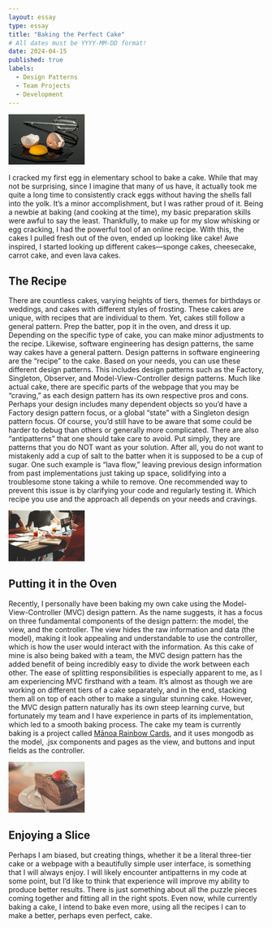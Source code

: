 ```yaml
---
layout: essay
type: essay
title: "Baking the Perfect Cake"
# All dates must be YYYY-MM-DD format!
date: 2024-04-15
published: true
labels:
  - Design Patterns
  - Team Projects
  - Development
---
```


<img width="150px" class="rounded float-start pe-4" src="../img/perfectCake2.jpeg">

I cracked my first egg in elementary school to bake a cake. While that may not be surprising, since I imagine that many of us have, it actually took me quite a long time to consistently crack eggs without having the shells fall into the yolk. It’s a minor accomplishment, but I was rather proud of it. Being a newbie at baking (and cooking at the time), my basic preparation skills were awful to say the least. Thankfully, to make up for my slow whisking or egg cracking, I had the powerful tool of an online recipe. With this, the cakes I pulled fresh out of the oven, ended up looking like cake! Awe inspired, I started looking up different cakes—sponge cakes, cheesecake, carrot cake, and even lava cakes. 

## The Recipe

There are countless cakes, varying heights of tiers, themes for birthdays or weddings, and cakes with different styles of frosting. These cakes are unique, with recipes that are individual to them. Yet, cakes still follow a general pattern. Prep the batter, pop it in the oven, and dress it up. Depending on the specific type of cake, you can make minor adjustments to the recipe. Likewise, software engineering has design patterns, the same way cakes have a general pattern. Design patterns in software engineering are the “recipe” to the cake. Based on your needs, you can use these different design patterns. This includes design patterns such as the Factory, Singleton, Observer, and Model-View-Controller design patterns. Much like actual cake, there are specific parts of the webpage that you may be “craving,” as each design pattern has its own respective pros and cons. Perhaps your design includes many dependent objects so you’d have a Factory design pattern focus, or a global “state” with a Singleton design pattern focus. Of course, you’d still have to be aware that some could be harder to debug than others or generally more complicated. There are also “antipatterns” that one should take care to avoid. Put simply, they are patterns that you do NOT want as your solution. After all, you do not want to mistakenly add a cup of salt to the batter when it is supposed to be a cup of sugar. One such example is “lava flow,” leaving previous design information from past implementations just taking up space, solidifying into a troublesome stone taking a while to remove. One recommended way to prevent this issue is by clarifying your code and regularly testing it. Which recipe you use and the approach all depends on your needs and cravings.


<img width="150px" class="rounded float-start pe-4" src="../img/perfectCake3.jpeg">

## Putting it in the Oven

Recently, I personally have been baking my own cake using the Model-View-Controller (MVC) design pattern. As the name suggests, it has a focus on three fundamental components of the design pattern: the model, the view, and the controller. The view hides the raw information and data (the model), making it look appealing and understandable to use the controller, which is how the user would interact with the information. As this cake of mine is also being baked with a team, the MVC design pattern has the added benefit of being incredibly easy to divide the work between each other. The ease of splitting responsibilities is especially apparent to me, as I am experiencing MVC firsthand with a team. It’s almost as though we are working on different tiers of a cake separately, and in the end, stacking them all on top of each other to make a singular stunning cake. However, the MVC design pattern naturally has its own steep learning curve, but fortunately my team and I have experience in parts of its implementation, which led to a smooth baking process. The cake my team is currently baking is a project called [Mānoa Rainbow Cards](https://rainbow-cards.github.io/), and it uses mongodb as the model, .jsx components and pages as the view, and buttons and input fields as the controller. 


<img width="150px" class="rounded float-start pe-4" src="../img/perfectCake1.jpeg">

## Enjoying a Slice

Perhaps I am biased, but creating things, whether it be a literal three-tier cake or a webpage with a beautifully simple user interface, is something that I will always enjoy. I will likely encounter antipatterns in my code at some point, but I’d like to think that experience will improve my ability to produce better results. There is just something about all the puzzle pieces coming together and fitting all in the right spots. Even now, while currently baking a cake, I intend to bake even more, using all the recipes I can to make a better, perhaps even perfect, cake.
